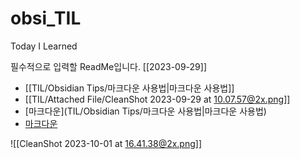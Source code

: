 # obsi_TIL
Today I Learned

필수적으로 입력할 ReadMe입니다.
[[2023-09-29]]


- [[TIL/Obsidian Tips/마크다운 사용법|마크다운 사용법]]
- [[TIL/Attached File/CleanShot 2023-09-29 at 10.07.57@2x.png]]
- [마크다운](TIL/Obsidian Tips/마크다운 사용법|마크다운 사용법)
- [마크다운](https://github.com/numuduwer/obsi_TIL/blob/main/Obsidian%20Tips/%EB%A7%88%ED%81%AC%EB%8B%A4%EC%9A%B4%20%EC%82%AC%EC%9A%A9%EB%B2%95.md)


![[CleanShot 2023-10-01 at 16.41.38@2x.png]]